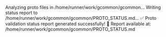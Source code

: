 Analyzing proto files in /home/runner/work/gcommon/gcommon... Writing status report to /home/runner/work/gcommon/gcommon/PROTO_STATUS.md... ✅ Proto validation status report generated successfully! 📄 Report available at:
/home/runner/work/gcommon/gcommon/PROTO_STATUS.md
